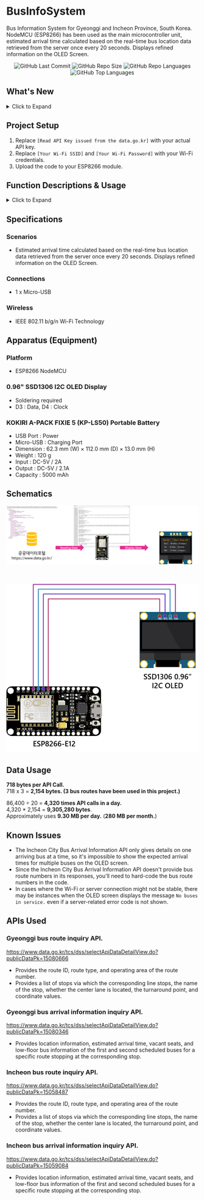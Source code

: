 # BusInfoSystem
Bus Information System for Gyeonggi and Incheon Province, South Korea. NodeMCU (ESP8266) has been used as the main microcontroller unit, estimated arrival time calculated based on the real-time bus location data retrieved from the server once every 20 seconds. Displays refined information on the OLED Screen. 

<div align="center">
<img alt="GitHub Last Commit" src="https://img.shields.io/github/last-commit/happybono/BusInfoSystem"> 
<img alt="GitHub Repo Size" src="https://img.shields.io/github/repo-size/happybono/BusInfoSystem">
<img alt="GitHub Repo Languages" src="https://img.shields.io/github/languages/count/happybono/BusInfoSystem">
<img alt="GitHub Top Languages" src="https://img.shields.io/github/languages/top/HappyBono/BusInfoSystem">
</div>

## What's New
<details>
<summary>Click to Expand</summary>

### v1.0
#### August 25, 2020  
Initial release.

#### August 26, 2020  
Added Open API document which the Government of South Korea provides. </br>
Modified variables to be consistent with bus route numbers.

#### August 29, 2020
Bug Fixed : When there are "no buses in service," the variable "rcvbuf" is not cleared.

### v2.0
#### May 12, 2021
Now supports modified API and renewaled endpoint URL.

#### July 1, 2023
Improvements were made to serial logs to display more clearly.

### v3.0
#### January 12, 2025
Now supports modified API and renewaled endpoint URL. </br>
Bugs fixed.

#### February 9, 2025
Enhanced the system to retrieve bus route numbers from the API dynamically. </br>
Improved the Gyeonggi bus information system system to display an error message if the server fails to respond due to an error. </br>
Bugs fixed.

### v4.0
#### February 9, 2025
Now supports Incheon bus information system. </br>
Improved the Incheon bus information system to display an error message if the server fails to respond due to an error. </br>
If the second bus with the same route number (has not departed/is not scheduled) or the first bus to arrive is less than or equal to 7 minutes, the estimated arrival time and the number of remaining stops for the first bus will display on the OLED Screen. </br>
</details>

## Project Setup
1. Replace `[Read API Key issued from the data.go.kr]` with your actual API key.
2. Replace `[Your Wi-Fi SSID]` and `[Your Wi-Fi Password]` with your Wi-Fi credentials.
3. Upload the code to your ESP8266 module.

## Function Descriptions & Usage

<details>
<summary>Click to Expand</summary></br>
  
### `setup`
Initializes the serial communication, OLED display, and Wi-Fi connection.

#### Example
```c++
void setup() {
  Serial.begin(9600);
  setup_oled();
  wifi_ready = connect_ap(ssid, password);
  if (!wifi_ready){
    nowifi_oled();
  }
}
```
</br>

### `loop`
Main loop that checks for client data and updates the bus arrival times at set intervals.

#### Example
```c++
void loop() {
  while (client.available()) {
    char c = client.read();
    if (c != NULL) {
      rcvbuf += c;
      Serial.print(c);
    }
    yield();
  }

  if (millis() - previousMillis > BISUPD_INTERVAL) {
    resultBus1 = gBusParseArrivalTime(FormatBusString(ExtractBusNum()));
    do_oled(0, 11, resultBus1);
    do_oled(0, 22, resultBus2);
    do_oled(0, 33, resultBus3);
    requestLocker2 = true;
  }
  // Additional conditions...
}
```
</br>

### `gBusRequestArrivalTime`
Sends a GET request to the API to get the arrival time of a specific bus at a particular station.

#### Parameters
`routeId (String)` : The route ID of the bus. </br>
`bstopId (String)` : The station (bus stop) ID.

#### Example
```c++
void gBusRequestArrivalTime(String routeId, String stationId) {
  String str = "GET /6410000/busarrivalservice/v2/getBusArrivalItemv2?serviceKey=" + gServiceKey + "&routeId=";
  str.concat(routeId);
  str.concat("&stationId=");
  str.concat(stationId);
  str.concat("&format=xml");
  str.concat(" HTTP/1.1\r\nHost:apis.data.go.kr\r\nConnection: close\r\n\r\n");

  if (client.connect(gHost, httpPort)) {
    Serial.println("gBusRequest(routeId = " + routeId + ", stationId = " + stationId + " ) -- Connected");
    Serial.println(str);
    client.print(str);
    client.println();
    // Additional code...
  } else {
    Serial.println("Connection failed");
  }
}
```
</br>

### `iBusRequestArrivalTime`
Sends a GET request to the API to get the arrival time of a specific bus at a particular station.

#### Parameters
`routeId (String)` : The route ID of the bus. </br>
`bstopId (String)` : The station (bus stop) ID.

#### Example
```c++
void iBusRequestArrivalTime(String routeId, String bstopId) {
  String str = "GET /6280000/busArrivalService/getBusArrivalList?serviceKey=" + iServiceKey + "&pageNo=1&numOfRows=10&routeId=";
  str.concat(routeId);
  str.concat("&bstopId=");
  str.concat(bstopId);
  str.concat(" HTTP/1.1\r\nHost:apis.data.go.kr\r\nConnection: close\r\n\r\n");

  if (client.connect(iHost, httpPort)) {
    Serial.println("connected");
    Serial.print(str);
    client.print(str);
    client.println();
    // Additional code...
  } else {
    Serial.println("Connection Failed");
  }
}
```
</br>

### `gBusParseArrivalTime`
Parses the arrival time of a general bus from the received buffer string.

#### Parameters
`busNum (String)` : The bus number.

#### Example
```c++
String gBusParseArrivalTime(String busNum) {
  previousMillis = millis();
  int startIndex = rcvbuf.indexOf("<predictTime1>");
  int endIndex;
  String errCode;

  if (startIndex == -1) {
    startIndex = rcvbuf.indexOf("<returnReasonCode>");
    if (startIndex == -1) {
      rcvbuf = "";
      return busNum + " : No buses in service";
    } else {
      startIndex += strlen("<returnReasonCode>");
      endIndex = rcvbuf.indexOf("<", startIndex);
      errCode = rcvbuf.substring(startIndex, endIndex);
      rcvbuf = "";
      return busNum + " : Error Code ( " + errCode + " )";
    }
  }

  int strLength = strlen("<predictTimeX>");
  endIndex = rcvbuf.indexOf("<", startIndex + strLength);
  String predictTime1 = rcvbuf.substring(startIndex + strLength, endIndex);

  startIndex = rcvbuf.indexOf("<predictTime2>") + strlen("<predictTime2>");
  endIndex = rcvbuf.indexOf("<", startIndex);
  String predictTime2 = rcvbuf.substring(startIndex, endIndex);

  if (predictTime1 == "" && predictTime2 == "") {
    return busNum + " : No buses in service";
  }

  if (predictTime2 == "" || predictTime1.toInt() <= 7) {
    startIndex = rcvbuf.indexOf("<locationNo1>") + strlen("<locationNo1>");
    endIndex = rcvbuf.indexOf("<", startIndex);
    String predictStop1 = rcvbuf.substring(startIndex, endIndex);
    rcvbuf = "";
    return busNum + " : " + (predictTime1 == "1" ? "ARRIV." : predictTime1 + " mins") + (predictStop1 != "" ? "  ( " + predictStop1 + (predictStop1 == "1" ? " stop )" : " stops )") : "");
  } else {
    rcvbuf = "";
    return busNum + " : " + (predictTime1 == "1" ? "ARRIV." : predictTime1 + " mins") + (predictTime2 != "" ? "  ,  " + (predictTime2 == "1" ? "ARRIV." : predictTime2 + " mins") : "");
  }
}
```
</br>

### `iBusParseArrivalTime`
Parses the arrival time of a general bus from the received buffer string.

#### Parameters
`busNum (String)` : The bus number.

#### Example
```c++
String iBusParseArrivalTime(String busNum) {
  previousMillis = millis();
  int startIndex = rcvbuf.indexOf("<ARRIVALESTIMATETIME>");
  int endIndex;
  String errCode;

  if (startIndex == -1) {
    startIndex = rcvbuf.indexOf("<returnReasonCode>");
    if (startIndex == -1) {
      rcvbuf = "";
      return busNum + " : No buses in service";
    } else {
      startIndex += strlen("<returnReasonCode>");
      endIndex = rcvbuf.indexOf("<", startIndex);
      errCode = rcvbuf.substring(startIndex, endIndex);
      rcvbuf = "";
      return busNum + " : Error Code ( " + errCode + " )";
    }
  }

  startIndex += strlen("<ARRIVALESTIMATETIME>");
  endIndex = rcvbuf.indexOf("<", startIndex);
  String predictTime1 = rcvbuf.substring(startIndex, endIndex);

  startIndex = rcvbuf.indexOf("<REST_STOP_COUNT>") + strlen("<REST_STOP_COUNT>");
  endIndex = rcvbuf.indexOf("<", startIndex);
  String predictStop1 = rcvbuf.substring(startIndex, endIndex);

  String predictTime2;
  int nextStartIndex = rcvbuf.indexOf("<ARRIVALESTIMATETIME>", startIndex);
  if (nextStartIndex != -1) {
    nextStartIndex += strlen("<ARRIVALESTIMATETIME>");
    predictTime2 = rcvbuf.substring(nextStartIndex, rcvbuf.indexOf("<", nextStartIndex));
  }
  rcvbuf = "";

  String strDisp;
  strDisp.concat(busNum + " : ");
  int timeStr = predictTime1.toInt() / 60;
  strDisp.concat(timeStr > 1 ? String(timeStr) + " mins" : "ARRIV.");
  if (predictTime2 != "") {
    strDisp.concat(String(predictTime2.toInt() / 60) + " mins");
  } else {
    if (predictStop1 != "") {
      strDisp.concat("  ( " + predictStop1 + (predictStop1 == "1" ? " stop )" : " stops )"));
    }
  }

  return strDisp;
}
```
</br>

### `FormatBusString`
Formats the bus number string to a consistent length for display purposes.

#### Parameters
`busStr (String)` : The bus number string to align center consistently.

#### Example
```c++
String FormatBusString(String busStr) {
  switch (busStr.length()) {
    case 0:
      return "    " + busStr + "    ";
    case 1:
      return "   " + busStr + "   ";
    case 2:
      return "  " + busStr + "  ";
    case 3:
      return " " + busStr + " ";
    case 4:
      if (busStr.indexOf("-") == -1) {
        return busStr;
      } else {
        return " " + busStr;
      }
    default:
      return busStr;
  }
}
```
</br>

### `ExtractBusNum`
Extracts the bus number from the received buffer string.

#### Example
```c++
String ExtractBusNum() {
  int startIndex = rcvbuf.indexOf("<routeName>");
  if (startIndex == -1) {
    return "";
  } else {
    startIndex += strlen("<routeName>");
    int endIndex = rcvbuf.indexOf("<", startIndex);
    return rcvbuf.substring(startIndex, endIndex);
  }
}
```
</details>

## Specifications
### Scenarios
- Estimated arrival time calculated based on the real-time bus location data retrieved from the server once every 20 seconds. Displays refined information on the OLED Screen.

### Connections
- 1 x Micro-USB

### Wireless
- IEEE 802.11 b/g/n Wi-Fi Technology

## Apparatus (Equipment)
### Platform
- ESP8266 NodeMCU

### 0.96" SSD1306 I2C OLED Display 
* Soldering required
* D3 : Data, D4 : Clock

### KOKIRI A-PACK FIXIE 5 (KP-LS50) Portable Battery
* USB Port : Power
* Micro-USB : Charging Port
* Dimension : 62.3 mm (W) × 112.0 mm (D) × 13.0 mm (H)
* Weight : 120 g
* Input : DC-5V / 2A
* Output : DC-5V / 2.1A
* Capacity : 5000 mAh

## Schematics
![BusInfoSystem-Schematics](BusInfoSystem-Schematics.png)</br></br></br>
<p align="center">
  <img src="BIS_SCHEMDiag.png">
</p>

## Data Usage
**718 bytes per API Call.** <br>
718 x 3 = **2,154 bytes. (3 bus routes have been used in this project.)**

86,400 ÷ 20 = **4,320 times API calls in a day.** </br>
4,320 * 2,154 = **9,305,280 bytes**. </br>
Approximately uses **9.30 MB per day.** (**280 MB per month.**)

## Known Issues
* The Incheon City Bus Arrival Information API only gives details on one arriving bus at a time, so it's impossible to show the expected arrival times for multiple buses on the OLED screen. </br>
* Since the Incheon City Bus Arrival Information API doesn't provide bus route numbers in its responses, you'll need to hard-code the bus route numbers in the code. </br>
* In cases where the Wi-Fi or server connection might not be stable, there may be instances when the OLED screen displays the message `No buses in service.` even if a server-related error code is not shown.

## APIs Used
### Gyeonggi bus route inquiry API.
https://www.data.go.kr/tcs/dss/selectApiDataDetailView.do?publicDataPk=15080666
- Provides the route ID, route type, and operating area of the route number.
- Provides a list of stops via which the corresponding line stops, the name of the stop, whether the center lane is located, the turnaround point, and coordinate values.

### Gyeonggi bus arrival information inquiry API.
https://www.data.go.kr/tcs/dss/selectApiDataDetailView.do?publicDataPk=15080346
- Provides location information, estimated arrival time, vacant seats, and low-floor bus information of the first and second scheduled buses for a specific route stopping at the corresponding stop.

### Incheon bus route inquiry API.
https://www.data.go.kr/tcs/dss/selectApiDataDetailView.do?publicDataPk=15058487
- Provides the route ID, route type, and operating area of the route number.
- Provides a list of stops via which the corresponding line stops, the name of the stop, whether the center lane is located, the turnaround point, and coordinate values.

### Incheon bus arrival information inquiry API.
https://www.data.go.kr/tcs/dss/selectApiDataDetailView.do?publicDataPk=15059084
- Provides location information, estimated arrival time, vacant seats, and low-floor bus information of the first and second scheduled buses for a specific route stopping at the corresponding stop.


